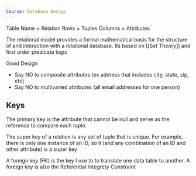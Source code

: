 ```yaml
---
Course: Database Design
---
```



Table Name = Relation
Rows = Tuples
Columns = Attributes



The relational model provides a formal mathematical basis for the structure of and interaction with a relational database. Its based on [[Set Theory]] and first order predicate logic

Good Design
- Say NO to composite attributes (ex address that includes city, state, zip, etc)
- Say NO to multivaried attributes (all email addresses for one person)

## Keys
The primary key is the attribute that cannot be null and serve as the reference to compare each tuple.

The super key of a relation is any set of tuple that is unique. For example, there is only one instance of an ID, so it (and any combination of an ID and other attribute) is a super key

A foreign key (FK) is the key I use to to translate one data table to another. A foreign key is also the Referential Integrety Constraint